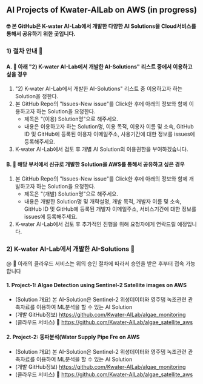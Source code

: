 ## AI Projects of Kwater-AILab on AWS (in progress)

#### :nerd_face: 본 GitHub은 K-water AI-Lab에서 개발한 다양한 AI Solutions을 Cloud서비스를 통해서 공유하기 위한 곳입니다.

### 1) 절차 안내 🔭 

#### A. 👋 아래 "2) K-water AI-Lab에서 개발한 AI-Solutions" 리스트 중에서 이용하고 싶을 경우
 1. "2) K-water AI-Lab에서 개발한 AI-Solutions" 리스트 중 이용하고자 하는 Solution을 정한다.
 2. 본 GitHub Repo의 "Issues-New issue"를 Click한 후에 아래의 정보와 함께 이용하고자 하는 Solution을 요청한다.
    - 제목은 "(이용) Solution명"으로 해주세요.
    - 내용은 이용하고자 하는 Solution명, 이용 목적, 이용자 이름 및 소속, GitHub ID 및 GitHub에 등록된 이용자 이메일주소, 사용기간에 대한 정보를 issues에 등록해주세요. 
 3. K-water AI-Lab에서 검토 후 개별 AI Solution의 이용권한을 부여하겠습니다.

#### B. 👋 해당 부서에서 신규로 개발한 Solution을 AWS를 통해서 공유하고 싶은 경우
 1. 본 GitHub Repo의 "Issues-New issue"를 Click한 후에 아래의 정보와 함께 개발하고자 하는 Solution을 요청한다.
    - 제목은 "(개발) Solution명"으로 해주세요.
    - 내용은 개발한 Solution명 및 개략설명, 개발 목적, 개발자 이름 및 소속, GitHub ID 및 GitHub에 등록된 개발자 이메일주소, 서비스기간에 대한 정보를 issues에 등록해주세요.
 2. K-water AI-Lab에서 검토 후 추가적인 진행을 위해 요청자에게 연락드릴 예정입니다.

### 2) K-water AI-Lab에서 개발한 AI-Solutions 🔭     
 @ 👯 아래의 클라우드 서비스는 위의 승인 절차에 따라서 승인을 받은 후부터 접속 가능합니다
 
#### 1. Project-1: Algae Detection using Sentinel-2 Satellite images on AWS
 - (Solution 개요) 본 AI-Solution은 Sentinel-2 위성데이터와 영주댐 녹조관련 관측자료를 이용하여 ML분석을 할 수 있는 AI Solution
 - (개발 GitHub정보) https://github.com/Kwater-AILab/algae_monitoring
 - (클라우드 서비스) :thinking: https://github.com/Kwater-AILab/algae_satellite_aws

#### 2. Project-2: 동파분석(Water Supply Pipe Fre on AWS
 - (Solution 개요) 본 AI-Solution은 Sentinel-2 위성데이터와 영주댐 녹조관련 관측자료를 이용하여 ML분석을 할 수 있는 AI Solution
 - (개발 GitHub정보) https://github.com/Kwater-AILab/algae_monitoring
 - (클라우드 서비스) :thinking: https://github.com/Kwater-AILab/algae_satellite_aws
